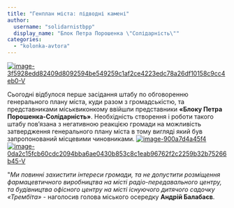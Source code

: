 ```yaml
---
title: "Генплан міста: підводні камені"
author: 
  username: "solidarnistbpp"
  display_name: "Блок Петра Порошенка \"Солідарність\""
categories: 
  - "kolonka-avtora"
---
```


[![image-3f5928edd82409d8092594be549259c1af2ce4223edc78a26df10158c9cc4eb0-V](https://mpz.brovary.org/wp-content/uploads/2015/04/image-3f5928edd82409d8092594be549259c1af2ce4223edc78a26df10158c9cc4eb0-V.jpg)](https://mpz.brovary.org/wp-content/uploads/2015/04/image-3f5928edd82409d8092594be549259c1af2ce4223edc78a26df10158c9cc4eb0-V.jpg)

Сьогодні відбулося перше засідання штабу по обговоренню генерального плану міста, куди разом з громадськістю, та представниками міськвиконкому ввійшли представники **«Блоку Петра Порошенка-Солідарність»**. Необхідність створення і роботи такого штабу пов’язана з негативною реакцією громади на можливість затвердження генерального плану міста в тому вигляді який був запропонований місцевими чиновниками. [![image-900a7d4a45f4](https://mpz.brovary.org/wp-content/uploads/2015/04/image-900a7d4a45f4.jpg) ](https://mpz.brovary.org/wp-content/uploads/2015/04/image-900a7d4a45f4.jpg)[![image-0da2c15fcb60cdc2094bba6ae0430b853c8c1eab96762f2c2259b32b75266b45-V](https://mpz.brovary.org/wp-content/uploads/2015/04/image-0da2c15fcb60cdc2094bba6ae0430b853c8c1eab96762f2c2259b32b75266b45-V.jpg)](https://mpz.brovary.org/wp-content/uploads/2015/04/image-0da2c15fcb60cdc2094bba6ae0430b853c8c1eab96762f2c2259b32b75266b45-V.jpg)

"_Ми повинні захистити інтереси громади, та не допустити розміщення фармацевтичного виробництва на місті радіо-передавального центру, та будівництва офісного центру на місті існуючого дитячого садочку «Трембіта»_ - наголосив голова міського осередку **Андрій Балабаєв**.
